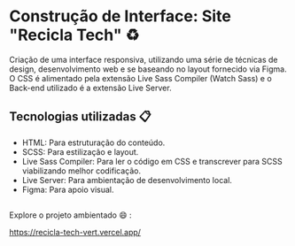 # Construção de Interface: Site "Recicla Tech" ♻

Criação de uma interface responsiva, utilizando uma série de técnicas de design, desenvolvimento web e se baseando no layout fornecido via Figma. O CSS é alimentado pela extensão Live Sass Compiler (Watch Sass) e o Back-end utilizado é a extensão Live Server.




## Tecnologias utilizadas :clipboard:

- HTML: Para estruturação do conteúdo.
- SCSS: Para estilização e layout.
- Live Sass Compiler: Para ler o código em CSS e transcrever para SCSS viabilizando melhor codificação.
- Live Server: Para ambientação de desenvolvimento local.
- Figma: Para apoio visual.


##

Explore o projeto ambientado :smile: :

https://recicla-tech-vert.vercel.app/

